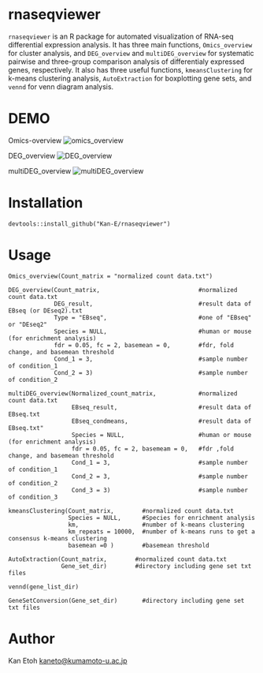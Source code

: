 # rnaseqviewer

`rnaseqviewer` is an R package for automated visualization of RNA-seq differential expression analysis. It has three main functions, `Omics_overview` for cluster analysis, and `DEG_overview` and `multiDEG_overview` for systematic pairwise and three-group comparison analysis of differentialy expressed genes, respectively.  It also has three useful functions, `kmeansClustering` for k-means clustering analysis, `AutoExtraction` for boxplotting gene sets, and `vennd` for venn diagram analysis.  

# DEMO
Omics-overview
![omics_overview](https://user-images.githubusercontent.com/77435195/132705815-11c55596-af12-439b-96cf-a961f39af2cf.png)

DEG_overview
![DEG_overview](https://user-images.githubusercontent.com/77435195/132705579-20bed45b-e9ce-4906-9e78-aaacea72d81a.png)

multiDEG_overview
![multiDEG_overview](https://user-images.githubusercontent.com/77435195/132705265-a87cb70c-cb8e-4d7e-bdc4-1f88c011cd3b.png)

# Installation
```
devtools::install_github("Kan-E/rnaseqviewer")
```
# Usage
```
Omics_overview(Count_matrix = "normalized count data.txt")

DEG_overview(Count_matrix,                            #normalized count data.txt 
             DEG_result,                              #result data of EBseq (or DEseq2).txt
             Type = "EBseq",                          #one of "EBseq" or "DEseq2"
             Species = NULL,                          #human or mouse (for enrichment analysis)
             fdr = 0.05, fc = 2, basemean = 0,        #fdr, fold change, and basemean threshold
             Cond_1 = 3,                              #sample number of condition_1
             Cond_2 = 3)                              #sample number of condition_2
             
multiDEG_overview(Normalized_count_matrix,            #normalized count data.txt 
                  EBseq_result,                       #result data of EBseq.txt
                  EBseq_condmeans,                    #result data of EBseq.txt"
                  Species = NULL,                     #human or mouse (for enrichment analysis)
                  fdr = 0.05, fc = 2, basemeam = 0,   #fdr ,fold change, and basemean threshold
                  Cond_1 = 3,                         #sample number of condition_1
                  Cond_2 = 3,                         #sample number of condition_2
                  Cond_3 = 3)                         #sample number of condition_3
             
kmeansClustering(Count_matrix,        #normalized count data.txt 
                 Species = NULL,      #Species for enrichment analysis
                 km,                  #number of k-means clustering
                 km_repeats = 10000,  #number of k-means runs to get a consensus k-means clustering
                 basemean =0 )        #basemean threshold

AutoExtraction(Count_matrix,        #normalized count data.txt 
               Gene_set_dir)        #directory including gene set txt files
               
vennd(gene_list_dir)

GeneSetConversion(Gene_set_dir)       #directory including gene set txt files

```
 
# Author
 
Kan Etoh
<kaneto@kumamoto-u.ac.jp>
